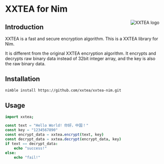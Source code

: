 # XXTEA for Nim

<a href="https://github.com/xxtea/">
    <img src="https://avatars1.githubusercontent.com/u/6683159?v=3&s=86" alt="XXTEA logo" title="XXTEA" align="right" />
</a>

## Introduction

XXTEA is a fast and secure encryption algorithm. This is a XXTEA library for Nim.

It is different from the original XXTEA encryption algorithm. It encrypts and decrypts raw binary data instead of 32bit integer array, and the key is also the raw binary data.

## Installation

```sh
nimble install https://github.com/xxtea/xxtea-nim.git
```

## Usage

```nim
import xxtea;

const text = "Hello World! 你好，中国！"
const key = "1234567890"
const encrypt_data = xxtea.encrypt(text, key)
const decrypt_data = xxtea.decrypt(encrypt_data, key)
if text == decrypt_data:
    echo "success!"
else:
    echo "fail!"
```
